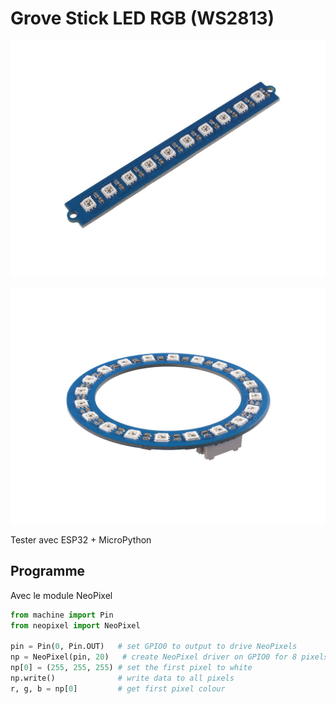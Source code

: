 # Grove Stick LED RGB (WS2813)

![](WS2813_10led.jpg)

![](WS2813_20led_ring.jpg)

Tester avec ESP32 + MicroPython

## Programme

Avec le module NeoPixel

``` python
from machine import Pin
from neopixel import NeoPixel

pin = Pin(0, Pin.OUT)   # set GPIO0 to output to drive NeoPixels
np = NeoPixel(pin, 20)   # create NeoPixel driver on GPIO0 for 8 pixels
np[0] = (255, 255, 255) # set the first pixel to white
np.write()              # write data to all pixels
r, g, b = np[0]         # get first pixel colour
```